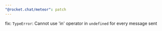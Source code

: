 ```yaml
---
"@rocket.chat/meteor": patch
---
```


fix: `TypeError`: Cannot use 'in' operator in `undefined` for every message sent
